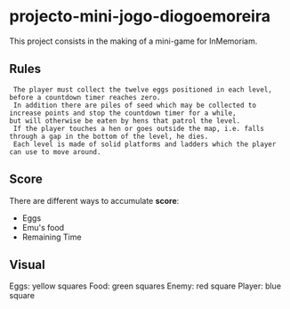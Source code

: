 # projecto-mini-jogo-diogoemoreira

This project consists in the making of a mini-game for InMemoriam.

## Rules
     The player must collect the twelve eggs positioned in each level, before a countdown timer reaches zero.  
     In addition there are piles of seed which may be collected to increase points and stop the countdown timer for a while,  
    but will otherwise be eaten by hens that patrol the level.  
     If the player touches a hen or goes outside the map, i.e. falls through a gap in the bottom of the level, he dies.  
     Each level is made of solid platforms and ladders which the player can use to move around.   
## Score

There are different ways to accumulate **score**:  
- Eggs 
- Emu's food  
- Remaining Time  

## Visual

Eggs: yellow squares
Food: green squares
Enemy: red square
Player: blue square
